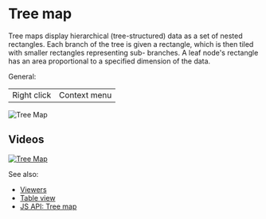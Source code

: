 <!-- TITLE: Tree map -->
<!-- SUBTITLE: -->

# Tree map

Tree maps display hierarchical (tree-structured) data as a set of nested rectangles. Each branch of the tree is given a
rectangle, which is then tiled with smaller rectangles representing sub- branches. A leaf node's rectangle has an area
proportional to a specified dimension of the data.

General:

|             |              |
|-------------|--------------|
| Right click | Context menu |

![Tree Map](../../uploads/viewers/tree-map.png "Tree Map")

## Videos

[![Tree Map](../../uploads/youtube/visualizations2.png "Open on Youtube")](https://www.youtube.com/watch?v=7MBXWzdC0-I&t=2544s)

See also:

* [Viewers](../viewers.md)
* [Table view](../../overview/table-view.md)
* [JS API: Tree map](https://public.datagrok.ai/js/samples/ui/viewers/types/tree-map)
